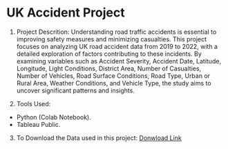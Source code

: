 # UK Accident Project


1. Project Descrition: Understanding road traffic accidents is essential to improving safety measures and minimizing casualties. This project focuses on analyzing UK road accident data from 2019 to 2022, with a detailed exploration of factors contributing to these incidents. By examining variables such as Accident Severity, Accident Date, Latitude, Longitude, Light Conditions, District Area, Number of Casualties, Number of Vehicles, Road Surface Conditions, Road Type, Urban or Rural Area, Weather Conditions, and Vehicle Type, the study aims to uncover significant patterns and insights.
   
2.  Tools Used:
   - Python (Colab Notebook).
   - Tableau Public.

3. To Download the Data used in this project: [Donwload Link](https://drive.google.com/file/d/1qmzj2CICZlk8Uf6dWEfwIALwWdpLaL78/view?usp=sharing)

